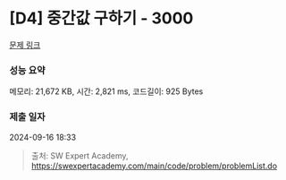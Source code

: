 # [D4] 중간값 구하기 - 3000 

[문제 링크](https://swexpertacademy.com/main/code/problem/problemDetail.do?contestProbId=AV-fO0s6ARoDFAXT) 

### 성능 요약

메모리: 21,672 KB, 시간: 2,821 ms, 코드길이: 925 Bytes

### 제출 일자

2024-09-16 18:33



> 출처: SW Expert Academy, https://swexpertacademy.com/main/code/problem/problemList.do